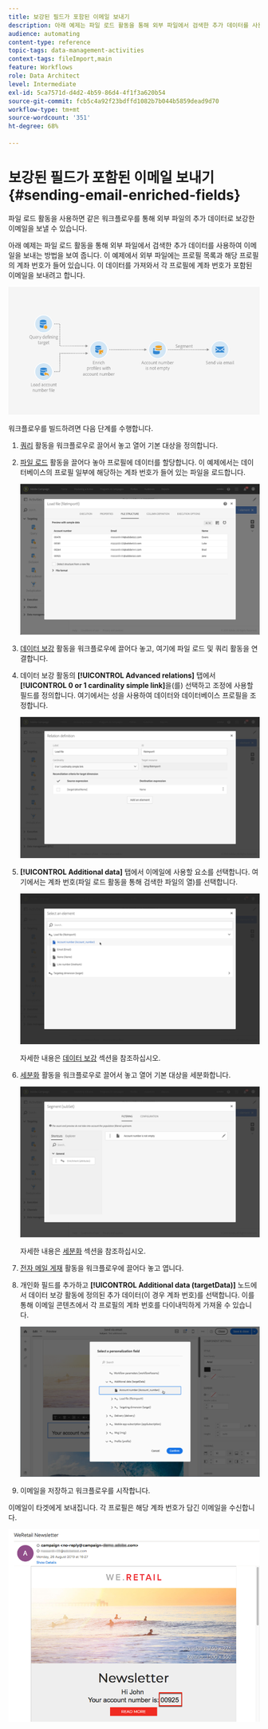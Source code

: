 ```yaml
---
title: 보강된 필드가 포함된 이메일 보내기
description: 아래 예제는 파일 로드 활동을 통해 외부 파일에서 검색한 추가 데이터를 사용하여 이메일을 보내는 방법을 보여 줍니다.
audience: automating
content-type: reference
topic-tags: data-management-activities
context-tags: fileImport,main
feature: Workflows
role: Data Architect
level: Intermediate
exl-id: 5ca7571d-d4d2-4b59-86d4-4f1f3a620b54
source-git-commit: fcb5c4a92f23bdffd1082b7b044b5859dead9d70
workflow-type: tm+mt
source-wordcount: '351'
ht-degree: 68%

---
```


# 보강된 필드가 포함된 이메일 보내기 {#sending-email-enriched-fields}

<!--A new example showing how to send an email containing additional data retrieved from a load file activity has been added. [Read more](example-2-email-with-enriched-fields)-->

파일 로드 활동을 사용하면 같은 워크플로우를 통해 외부 파일의 추가 데이터로 보강한 이메일을 보낼 수 있습니다.

아래 예제는 파일 로드 활동을 통해 외부 파일에서 검색한 추가 데이터를 사용하여 이메일을 보내는 방법을 보여 줍니다. 이 예제에서 외부 파일에는 프로필 목록과 해당 프로필의 계좌 번호가 들어 있습니다. 이 데이터를 가져와서 각 프로필에 계좌 번호가 포함된 이메일을 보내려고 합니다.

![](assets/load_file_workflow_ex2.png)

워크플로우를 빌드하려면 다음 단계를 수행합니다.

1. [쿼리](../../automating/using/query.md) 활동을 워크플로우로 끌어서 놓고 열어 기본 대상을 정의합니다.

   <!--The Query activity is presented in the [Query](../../automating/using/query.md) section.-->

1. [파일 로드](../../automating/using/load-file.md) 활동을 끌어다 놓아 프로필에 데이터를 할당합니다. 이 예제에서는 데이터베이스의 프로필 일부에 해당하는 계좌 번호가 들어 있는 파일을 로드합니다.

   ![](assets/load_file_activity.png)

1. [데이터 보강](../../automating/using/enrichment.md) 활동을 워크플로우에 끌어다 놓고, 여기에 파일 로드 및 쿼리 활동을 연결합니다.

1. 데이터 보강 활동의 **[!UICONTROL Advanced relations]** 탭에서 **[!UICONTROL 0 or 1 cardinality simple link]**&#x200B;을(를) 선택하고 조정에 사용할 필드를 정의합니다. 여기에서는 성을 사용하여 데이터와 데이터베이스 프로필을 조정합니다.

   ![](assets/load_file_enrichment_relation.png)

1. **[!UICONTROL Additional data]** 탭에서 이메일에 사용할 요소를 선택합니다. 여기에서는 계좌 번호(파일 로드 활동을 통해 검색한 파일의 열)를 선택합니다.

   ![](assets/load_file_enrichment_select_element.png)

   <!--![](assets/load_file_enrichment_additional_data.png)-->

   자세한 내용은 [데이터 보강](../../automating/using/enrichment.md) 섹션을 참조하십시오.

1. [세분화](../../automating/using/segmentation.md) 활동을 워크플로우로 끌어서 놓고 열어 기본 대상을 세분화합니다.

   ![](assets/load_file_segmentation.png)

   자세한 내용은 [세분화](../../automating/using/segmentation.md) 섹션을 참조하십시오.

1. [전자 메일 게재](../../automating/using/email-delivery.md) 활동을 워크플로우에 끌어다 놓고 엽니다.

   <!--The Email delivery activity is presented in the [Email delivery](../../automating/using/email-delivery.md) section.-->

1. 개인화 필드를 추가하고 **[!UICONTROL Additional data (targetData)]** 노드에서 데이터 보강 활동에 정의된 추가 데이터(이 경우 계좌 번호)를 선택합니다. 이를 통해 이메일 콘텐츠에서 각 프로필의 계좌 번호를 다이내믹하게 가져올 수 있습니다.

   ![](assets/load_file_perso_field.png)

1. 이메일을 저장하고 워크플로우를 시작합니다.

이메일이 타겟에게 보내집니다. 각 프로필은 해당 계좌 번호가 담긴 이메일을 수신합니다.

![](assets/load_file_email.png)
